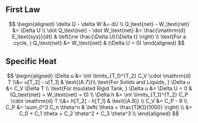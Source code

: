 ## First Law

$$
\begin{aligned}
\delta Q - \delta W &= dU \\
Q_\text{net} - W_\text{net} &= \Delta U \\
\dot Q_\text{net} - \dot W_\text{net} &= \frac{\mathrm{d} E_\text{sys}}{dt} 
& \left(\ne \frac{\Delta U}{\Delta t} \right) \\
\text{For a cycle, } Q_\text{net} &= W_\text{net} & (\Delta U = 0)
\end{aligned}
$$

## Specific Heat

$$
\begin{aligned}
\Delta u &= \int \limits_{T_1}^{T_2} C_V \cdot \mathrm{d} T \\&= u[T_2] - u[T_1] & \text{(A.7)}\\
\text{For Solids and Liquids, } \Delta u &= C_V \Delta T \\ 
\text{For Insulated Rigid Tank, } \Delta u &= \Delta U = 0 & (Q_\text{net} = W_\text{net}  = 0) \\
\Delta h &= \int \limits_{T_1}^{T_2} C_P \cdot \mathrm{d} T \\&= h[T_2] - h[T_1] & \text{(A.8)} \\
C_V &= C_P - R \\
C_P
&= \sum_0^3 C_n \theta^n 
& \left( \theta = \frac{T[K]}{1000} \right) \\ 
&= C_0 + C_1 \theta + C_2 \theta^2 + C_3 \theta^3 \\
\end{aligned}
$$

